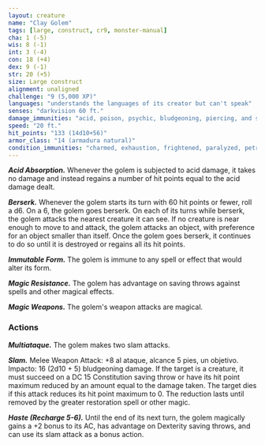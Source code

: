```yaml
---
layout: creature
name: "Clay Golem"
tags: [large, construct, cr9, monster-manual]
cha: 1 (-5)
wis: 8 (-1)
int: 3 (-4)
con: 18 (+4)
dex: 9 (-1)
str: 20 (+5)
size: Large construct
alignment: unaligned
challenge: "9 (5,000 XP)"
languages: "understands the languages of its creator but can't speak"
senses: "darkvision 60 ft."
damage_immunities: "acid, poison, psychic, bludgeoning, piercing, and slashing from nonmagical weapons that aren't adamantine"
speed: "20 ft."
hit_points: "133 (14d10+56)"
armor_class: "14 (armadura natural)"
condition_immunities: "charmed, exhaustion, frightened, paralyzed, petrified, poisoned"
---
```


***Acid Absorption.*** Whenever the golem is subjected to acid damage, it takes no damage and instead regains a number of hit points equal to the acid damage dealt.

***Berserk.*** Whenever the golem starts its turn with 60 hit points or fewer, roll a d6. On a 6, the golem goes berserk. On each of its turns while berserk, the golem attacks the nearest creature it can see. If no creature is near enough to move to and attack, the golem attacks an object, with preference for an object smaller than itself. Once the golem goes berserk, it continues to do so until it is destroyed or regains all its hit points.

***Immutable Form.*** The golem is immune to any spell or effect that would alter its form.

***Magic Resistance.*** The golem has advantage on saving throws against spells and other magical effects.

***Magic Weapons.*** The golem's weapon attacks are magical.

### Actions

***Multiataque.*** The golem makes two slam attacks.

***Slam.*** Melee Weapon Attack: +8 al ataque, alcance 5 pies, un objetivo. Impacto: 16 (2d10 + 5) bludgeoning damage. If the target is a creature, it must succeed on a DC 15 Constitution saving throw or have its hit point maximum reduced by an amount equal to the damage taken. The target dies if this attack reduces its hit point maximum to 0. The reduction lasts until removed by the greater restoration spell or other magic.

***Haste (Recharge 5-6).*** Until the end of its next turn, the golem magically gains a +2 bonus to its AC, has advantage on Dexterity saving throws, and can use its slam attack as a bonus action.